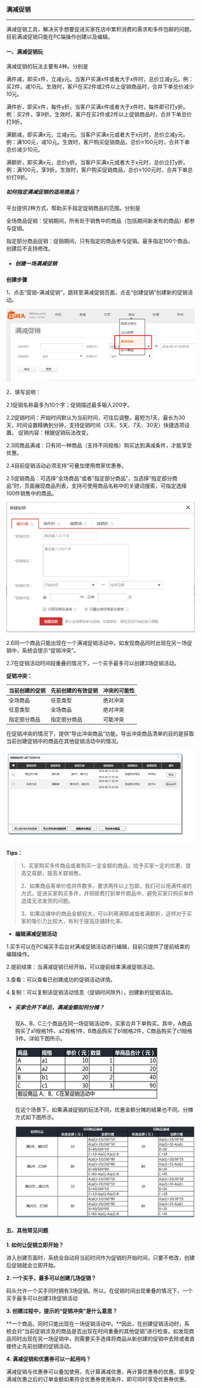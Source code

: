 ### 满减促销

---

满减促销工具，解决买手想要促进买家在店中累积消费的需求和多件包邮的问题。 目前满减促销只能在PC端操作创建以及编辑。

#### 一、满减促销玩

满减促销的玩法主要有4种。分别是

满件减，即买x件，立减y元。当客户买满x件或者大于x件时，总价立减y元。例：买2件，减10元。生效时，客户在买2件或2件以上促销商品时，合并下单总价减少10元。

满件折，即买x件，每件y折。当客户买满x件或者大于x件时，每件即可打y折。例：买2件，享9折。生效时，客户在买2件或2件以上促销商品时，合并下单总价打9折。

满额减，即买满x元，立减y元。当客户买满x元或者大于x元时，总价立减y元。例：满100元，减10元。生效时，客户购买促销商品，总价≥100元时，合并下单总价减少10元。

满额折，即买满x元，总价y折。当客户买满x元或者大于x元时，总价立打y折。例：满100元，享9折。生效时，客户购买促销商品，总价≥100元时，合并下单总价打9折。

##### 如何指定满减促销的适用商品？

平台提供2种方式，帮助买手指定促销商品的范围。分别是

全场商品促销：促销期间，所有处于销售中的商品（包括期间新发布的商品）都参与促销。

指定部分商品促销：促销期间，只有指定的商品参与促销。最多指定100个商品，创建后不支持修改。

* ##### 创建一场满减促销

**创建步骤**

1、点击“营销-满减促销”，跳转至满减促销页面，点击“创建促销”创建新的促销活动。

![](/seller-promotions/images/mjzx_3.jpg)

2、填写说明：

2.1促销名称最多为10个字；促销描述最多输入200字。

2.2促销时间：开始时间默认为当前时间，可往后调整。最短为1天，最长为30天，时间设置精确到分钟，支持促销时间（3天、5天、7天、30天）快捷选项设置。 促销内容：根据促销玩法改变。

2.3同商品满减：只有同一种商品（支持不同规格）购买达到满减条件，才能享受优惠。

2.4目前促销活动必须支持“可叠加使用商家优惠券。

2.5促销商品：可选择“全场商品”或者“指定部分商品”，当选择“指定部分商品”时，页面展现商品列表，支持可使用商品名称中的关键词搜索，可指定选择100件销售中的商品。

![](/seller-promotions/images/mjzx_4.jpg)

2.6同一个商品只能出现在一个满减促销活动中。如发现商品同时出现在另一场促销中，系统会提示“促销冲突”。

2.7在促销活动时间段重叠的情况下，一个买手最多可以创建3场促销活动。

**促销冲突：**

| 当前创建的促销 | 先前创建的有效促销 | 冲突的可能性 |
| :--- | :--- | :--- |
| 全场商品 | 任意类型 | 绝对冲突 |
| 任意类型 | 全场商品 | 绝对冲突 |
| 指定部分商品 | 指定部分商品 | 可能冲突 |

在促销冲突的情况下，提供“导出冲突商品”功能。导出冲突商品清单的目的是获取当前创建促销中的商品在其他促销活动中的情况。

![](/seller-promotions/images/mjzx_5.png)

**Tips：**

> 1、买家购买多件商品或者购买一定金额的商品，给予买家一定的优惠，提高交易额，提高关联销售。
>
> 2、如果商品客单价低并件数多，要求两件以上包邮，我们可以用满件减的方式，促进买家购买多件，并把邮费打到单件商品中，避免买家只购买单件造成无法发货的问题。
>
> 3、如果店铺中的商品金额较大，可以利用满额减或者满额折，这样对于买家的吸引力比较大，有利于提高店铺转化率。

* **编辑满减促销活动**

1.买手可以在PC端买手后台对满减促销活动进行编辑，目前只提供了提前结束的编辑操作。

2.提前结束：当满减促销已经开始，可以提前结束满减促销活动。

3.查看：可以查看已创建成功的促销活动详情。

4.复制：可以复制该促销活动信息（促销时间除外），创建新的促销活动。

* ##### 买家合并下单后，满减金额如何分摊？

  现A、B、C三个商品在同一场促销活动中，买家合并下单购买。其中，A商品购买了a1规格1件、a2规格1件，B商品购买了b1规格2件，C商品购买了c1规格3件。详如下图所示。

  ![](/seller-promotions/images/mjzx_1.png)

  在这个场景下，如果满减促销的玩法不同，优惠金额分摊的结果也不同，分摊方式如下图所示。

  ![](/seller-promotions/images/mjzx_2.png)

#### 五、其他常见问题

  **1. 如何让促销立即开始？**

  进入创建页面时，系统会自动将当前时间作为促销的开始时间，只要不修改，创建后促销就会立即开始。

  **2. 一个买手，最多可以创建几场促销？**

  码头允许一个买手同时拥有3场促销。所以，在促销时间出现重叠的情况下，一个买手最多可以创建3场促销活动

  **3. 创建过程中，提示的“促销冲突”是什么意思？**

  **一个商品，同时只能出现在一场促销活动中。**因此，在创建促销活动时，系统会对“当前促销涉及的商品是否出现在时间重叠的其他促销”进行检查。如发现商品同时出现在另一场促销中，则需要买手选择将商品从新创建的促销中去除或者直接终止先前创建的促销活动。

  **4. 满减促销和优惠券可以一起用吗？**

  满减促销与优惠券可以叠加使用，先计算满减优惠，再计算优惠券的优惠。即享受满减优惠之后的订单金额如果符合优惠券使用条件，即可同时享受优惠券优惠。




